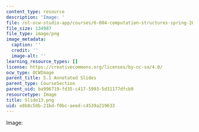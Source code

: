 ```yaml
---
content_type: resource
description: 'Image: '
file: /ol-ocw-studio-app/courses/6-004-computation-structures-spring-2017/e8b8c50b21bdf0bcaeedc4539a219633_Slide13.png
file_size: 134987
file_type: image/png
image_metadata:
  caption: ''
  credit: ''
  image-alt: ''
learning_resource_types: []
license: https://creativecommons.org/licenses/by-nc-sa/4.0/
ocw_type: OCWImage
parent_title: 5.1 Annotated Slides
parent_type: CourseSection
parent_uid: ba996719-fd35-c417-5993-5d31177dfcb9
resourcetype: Image
title: Slide13.png
uid: e8b8c50b-21bd-f0bc-aeed-c4539a219633
---
```

Image: 